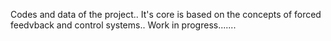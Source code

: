 Codes and data of the project.. 
It's core is based on the concepts of forced feedvback and control systems.. 
Work in progress.......